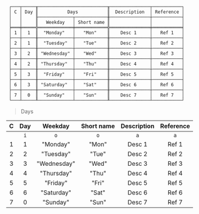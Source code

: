 ```text
 ┌───┬─────╥──────────────────────────╥───────────────┬───────────┐
 │ C │ Day ║           Days           ║  Description  │ Reference │
 │   │     ╟─────────────┬────────────╫───────────────┼───────────┤
 │   │     ║   Weekday   │ Short name ║               │           │
 ╞═══╪═════╬═════════════╪════════════╬═══════════════╪═══════════╡
 │ 1 │  1  ║  "Monday"   │   "Mon"    ║    Desc 1     │   Ref 1   │
 ├───┼─────╫─────────────┼────────────╫───────────────┼───────────┤
 │ 2 │  1  ║  "Tuesday"  │   "Tue"    ║    Desc 2     │   Ref 2   │
 ├───┼─────╫─────────────┼────────────╫───────────────┼───────────┤
 │ 3 │  2  ║ "Wednesday" │   "Wed"    ║    Desc 3     │   Ref 3   │
 ├───┼─────╫─────────────┼────────────╫───────────────┼───────────┤
 │ 4 │  2  ║ "Thursday"  │   "Thu"    ║    Desc 4     │   Ref 4   │
 ├───┼─────╫─────────────┼────────────╫───────────────┼───────────┤
 │ 5 │  3  ║  "Friday"   │   "Fri"    ║    Desc 5     │   Ref 5   │
 ├───┼─────╫─────────────┼────────────╫───────────────┼───────────┤
 │ 6 │  3  ║ "Saturday"  │   "Sat"    ║    Desc 6     │   Ref 6   │
 ├───┼─────╫─────────────┼────────────╫───────────────┼───────────┤
 │ 7 │  0  ║  "Sunday"   │   "Sun"    ║    Desc 7     │   Ref 7   │
 └───┴─────╨─────────────┴────────────╨───────────────┴───────────┘
```

> Days
  
| C | Day |   Weekday   | Short name | Description | Reference |
|:-:|:---:|:-----------:|:----------:|:-----------:|:---------:|
|   | `i` |     `o`     |    `o`     |     `a`     |    `a`    |
| 1 |  1  |  "Monday"   |   "Mon"    |   Desc 1    |   Ref 1   |
| 2 |  2  |  "Tuesday"  |   "Tue"    |   Desc 2    |   Ref 2   |
| 3 |  3  | "Wednesday" |   "Wed"    |   Desc 3    |   Ref 3   |
| 4 |  4  | "Thursday"  |   "Thu"    |   Desc 4    |   Ref 4   |
| 5 |  5  |  "Friday"   |   "Fri"    |   Desc 5    |   Ref 5   |
| 6 |  6  | "Saturday"  |   "Sat"    |   Desc 6    |   Ref 6   |
| 7 |  0  |  "Sunday"   |   "Sun"    |   Desc 7    |   Ref 7   |
